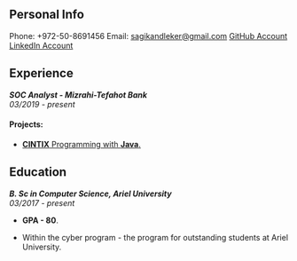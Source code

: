 ## Personal Info
Phone: +972-50-8691456
Email: sagikandleker@gmail.com
[GitHub Account](https://github.com/sagikandleker)   
[LinkedIn Account](https://www.linkedin.com/in/sagikandleker)

## Experience

_**SOC Analyst - Mizrahi-Tefahot Bank**_  
_03/2019 - present_ 

#### Projects:
- [**CINTIX** Programming with **Java**.](https://github.com/iby1812/Final-Project)

## Education

_**B. Sc in Computer Science, Ariel University**_  
_03/2017 - present_  

- **GPA - 80**.

- Within the cyber program - the program for outstanding students at Ariel University. 

